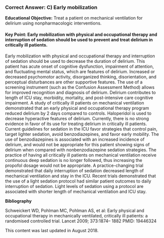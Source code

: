 
### Correct Answer: C) Early mobilization 

**Educational Objective:** Treat a patient on mechanical ventilation for delirium using nonpharmacologic interventions.

#### **Key Point:** Early mobilization with physical and occupational therapy and interruption of sedation should be used to prevent and treat delirium in critically ill patients.

Early mobilization with physical and occupational therapy and interruption of sedation should be used to decrease the duration of delirium. This patient has acute onset of cognitive dysfunction, impairment of attention, and fluctuating mental status, which are features of delirium. Increased or decreased psychomotor activity, disorganized thinking, disorientation, and perceptual disturbances are other supportive features. The use of a screening instrument (such as the Confusion Assessment Method) allows for improved recognition and diagnosis of delirium. Delirium contributes to length of ICU stay, morbidity, mortality, and post-intensive care cognitive impairment. A study of critically ill patients on mechanical ventilation demonstrated that an early physical and occupational therapy program reduced delirium by 2 days compared to controls.
Haloperidol is used to decrease hyperactive features of delirium. Currently, there is no strong evidence in favor of its use for treating delirium in critically ill patients.
Current guidelines for sedation in the ICU favor strategies that control pain, target lighter sedation, avoid benzodiazepines, and favor early mobility. The use of benzodiazepines is associated with an increased incidence of delirium, and would not be appropriate for this patient showing signs of delirium when compared with nonbenzodiazepine sedation strategies.
The practice of having all critically ill patients on mechanical ventilation receive continuous deep sedation is no longer followed, thus increasing the propofol dosage would not be appropriate. A practice-changing trial demonstrated that daily interruption of sedation decreased length of mechanical ventilation and stay in the ICU. Recent trials demonstrated that the use of a light sedation protocol had similar patient outcomes to daily interruption of sedation. Light levels of sedation using a protocol are associated with shorter length of mechanical ventilation and ICU stay.

**Bibliography**

Schweickert WD, Pohlman MC, Pohlman AS, et al: Early physical and occupational therapy in mechanically ventilated, critically ill patients: a randomised controlled trial. Lancet 2009; 373:1874– 1882 PMID: 19446324

This content was last updated in August 2018.